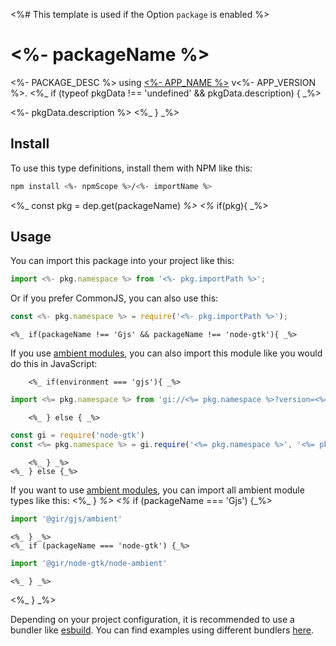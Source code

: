 <%# This template is used if the Option `package` is enabled %>
# <%- packageName %>

<%- PACKAGE_DESC %> using [<%- APP_NAME %>](<%- APP_SOURCE %>) v<%- APP_VERSION %>.
<%_ if (typeof pkgData !== 'undefined' && pkgData.description) { _%>

<%- pkgData.description %>
<%_ } _%>

## Install

To use this type definitions, install them with NPM like this:
```bash
npm install <%- npmScope %>/<%- importName %>
```

<%_ const pkg = dep.get(packageName) _%>
<%_ if(pkg){ _%>
## Usage

You can import this package into your project like this:
```ts
import <%- pkg.namespace %> from '<%- pkg.importPath %>';
```

Or if you prefer CommonJS, you can also use this:
```ts
const <%- pkg.namespace %> = require('<%- pkg.importPath %>');
```

    <%_ if(packageName !== 'Gjs' && packageName !== 'node-gtk'){ _%>
If you use [ambient modules](https://github.com/gjsify/ts-for-gir/tree/main/packages/cli#ambient-modules), you can also import this module like you would do this in JavaScript:

        <%_ if(environment === 'gjs'){ _%>
```ts
import <%= pkg.namespace %> from 'gi://<%= pkg.namespace %>?version=<%= pkg.version %>';
```
        <%_ } else { _%>
```ts
const gi = require('node-gtk')
const <%= pkg.namespace %> = gi.require('<%= pkg.namespace %>', '<%= pkg.version %>')
```
        <%_ } _%>
    <%_ } else {_%>
If you want to use [ambient modules](https://github.com/gjsify/ts-for-gir/tree/main/packages/cli#ambient-modules), you can import all ambient module types like this:
    <%_ } _%>
    <%_ if (packageName === 'Gjs') {_%>
```ts
import '@gir/gjs/ambient'
```
    <%_ } _%>
    <%_ if (packageName === 'node-gtk') {_%>
```ts
import '@gir/node-gtk/node-ambient'
```
    <%_ } _%>
<%_ } _%>

Depending on your project configuration, it is recommended to use a bundler like [esbuild](https://esbuild.github.io/). You can find examples using different bundlers [here](https://github.com/gjsify/ts-for-gir/tree/main/examples).